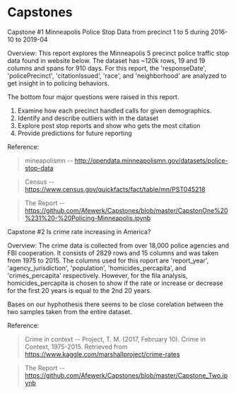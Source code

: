 

# Capstones 
Capstone #1 Minneapolis Police Stop Data from precinct 1 to 5 during 2016-10 to 2019-04

Overview: This report explores the Minneapolis 5 precinct police traffic stop data found in website below. The dataset has ~120k rows, 19 and 19 columns and spans for 910 days. For this report, the 'responseDate', 'policePrecinct', 'citationIssued', 'race', and 'neighborhood' are analyzed to get insight in to policing behaviors. 

The bottom four major questions were raised in this report.

  1. Examine how each precinct handled calls for given demographics.
  2. Identify and describe outliers with in the dataset
  3. Explore post stop reports and show who gets the most citation
  4. Provide predictions for future reporting
  
  
  Reference:

  > mineapolismn -- http://opendata.minneapolismn.gov/datasets/police-stop-data
  
  > Census --  https://www.census.gov/quickfacts/fact/table/mn/PST045218

  > The Report -- https://github.com/Afewerk/Capstones/blob/master/CapstonOne%20%231%20-%20Policing-Minneapolis.ipynb

Capstone #2 Is crime rate increasing in America?

Overview: The crime data is collected from over 18,000 police agencies and FBI cooperation. It consists of 2829 rows and 15 columns and was taken from 1975 to 2015. The columns used for this roport are 'report_year', 'agency_jurisdiction', 'population', 'homicides_percapita', and 'crimes_percapita' respectively. However, for the fila analysis, homicides_percapita is chosen to show if the rate or increase or decrease for the first 20 years is equal to the 2nd 20 years. 

Bases on our hyphothesis there seems to be close corelation between the two samples taken from the entire dataset.

Reference:

> Crime in context -- Project, T. M. (2017, February 10). Crime in Context, 1975-2015. Retrieved from https://www.kaggle.com/marshallproject/crime-rates

> The Report -- https://github.com/Afewerk/Capstones/blob/master/Capstone_Two.ipynb
